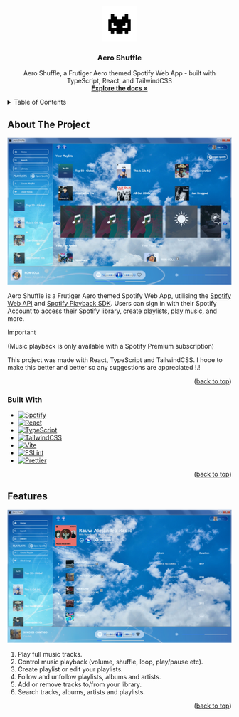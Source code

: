 <a id="readme-top"></a>

<!-- PROJECT LOGO -->
<br />
<div align="center">
  <a href="https://github.com/w41ch0ng/AeroShuffle">
    <img src="https://github.com/w41ch0ng/AeroShuffle/blob/main/src/assets/images/sprites/aero-shuffle-gif.gif" alt="Logo" width="80" height="80">
  </a>

<h3 align="center">Aero Shuffle</h3>

  <p align="center">
    Aero Shuffle, a Frutiger Aero themed Spotify Web App - built with TypeScript, React, and TailwindCSS
    <br />
    <a href="https://github.com/w41ch0ng/AeroShuffle"><strong>Explore the docs »</strong></a>
    <br />
  </p>
</div>

<!-- TABLE OF CONTENTS -->
<details>
  <summary>Table of Contents</summary>
  <ol>
    <li>
      <a href="#about-the-project">About The Project</a>
      <ul>
        <li><a href="#built-with">Built With</a></li>
      </ul>
    </li>
    <li><a href="#features">Features</a></li>
  </ol>
</details>

<!-- ABOUT THE PROJECT -->

## About The Project

[![Aero Shuffle][aero-shuffle-one]](https://aero-shuffle.app)

Aero Shuffle is a Frutiger Aero themed Spotify Web App, utilising the <a href="https://developer.spotify.com/documentation/web-api/">Spotify Web API</a> and <a href="https://developer.spotify.com/documentation/web-playback-sdk/">Spotify Playback SDK</a>. Users can sign in with their Spotify Account to access their
Spotify library, create playlists, play music, and more.

> [!IMPORTANT]
> (Music playback is only available with a Spotify Premium subscription)

This project was made with React, TypeScript and TailwindCSS. I hope to make this better and better so any suggestions are appreciated !.!

<p align="right">(<a href="#readme-top">back to top</a>)</p>

### Built With

- [![Spotify][Spotify]][Spotify-url]
- [![React][React.js]][React-url]
- [![TypeScript][TypeScript]][TypeScript-url]
- [![TailwindCSS][TailwindCSS]][TailwindCSS-url]
- [![Vite][Vite]][Vite-url]
- [![ESLint][ESLint]][ESLint-url]
- [![Prettier][Prettier]][Prettier-url]

<p align="right">(<a href="#readme-top">back to top</a>)</p>

<!-- FEATURES -->

## Features

[![Aero Shuffle][aero-shuffle-two]](https://aero-shuffle.app)

  <ol>
    <li>Play full music tracks.</li>
    <li>Control music playback (volume, shuffle, loop, play/pause etc).</li>
    <li>Create playlist or edit your playlists.</li>
    <li>Follow and unfollow playlists, albums and artists.</li>
    <li>Add or remove tracks to/from your library.</li>
    <li>Search tracks, albums, artists and playlists.</li>
  </ol>

<p align="right">(<a href="#readme-top">back to top</a>)</p>

<!-- MARKDOWN LINKS & IMAGES -->

[Spotify]: https://img.shields.io/badge/Spotify-1ED760?style=for-the-badge&logo=spotify&logoColor=white
[Spotify-url]: https://developer.spotify.com/
[React.js]: https://img.shields.io/badge/React-20232A?style=for-the-badge&logo=react&logoColor=61DAFB
[React-url]: https://reactjs.org/
[TypeScript]: https://img.shields.io/badge/TypeScript-007ACC?style=for-the-badge&logo=typescript&logoColor=white
[TypeScript-url]: https://www.typescriptlang.org/
[TailwindCSS]: https://img.shields.io/badge/Tailwind_CSS-38B2AC?style=for-the-badge&logo=tailwind-css&logoColor=white
[TailwindCSS-url]: https://tailwindcss.com/
[Vite]: https://img.shields.io/badge/Vite-B73BFE?style=for-the-badge&logo=vite&logoColor=FFD62E
[Vite-url]: https://vitejs.dev/
[ESLint]: https://img.shields.io/badge/eslint-3A33D1?style=for-the-badge&logo=eslint&logoColor=white
[ESLint-url]: https://eslint.org/
[Prettier]: https://img.shields.io/badge/prettier-1A2C34?style=for-the-badge&logo=prettier&logoColor=F7BA3E
[Prettier-url]: https://prettier.io/
[aero-shuffle-one]: src/assets/images/screenshots/aero-shuffle-one.png
[aero-shuffle-two]: src/assets/images/screenshots/aero-shuffle-two.png
